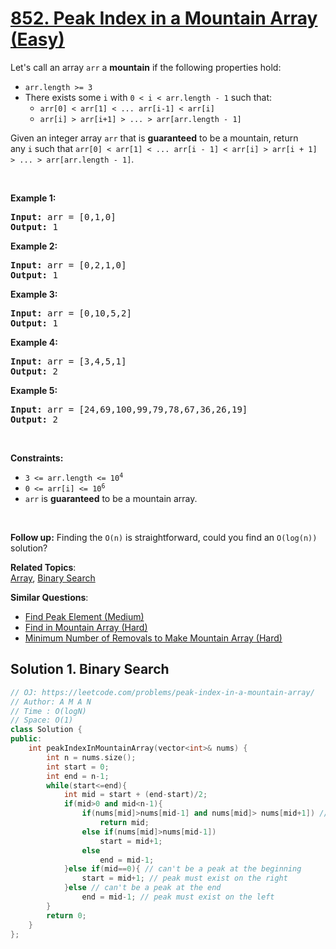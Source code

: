 # [852. Peak Index in a Mountain Array (Easy)](https://leetcode.com/problems/peak-index-in-a-mountain-array/)

<p>Let's call an array <code>arr</code> a <strong>mountain</strong>&nbsp;if the following properties hold:</p>

<ul>
	<li><code>arr.length &gt;= 3</code></li>
	<li>There exists some <code>i</code> with&nbsp;<code>0 &lt; i&nbsp;&lt; arr.length - 1</code>&nbsp;such that:
	<ul>
		<li><code>arr[0] &lt; arr[1] &lt; ... arr[i-1] &lt; arr[i] </code></li>
		<li><code>arr[i] &gt; arr[i+1] &gt; ... &gt; arr[arr.length - 1]</code></li>
	</ul>
	</li>
</ul>

<p>Given an integer array <code>arr</code> that is <strong>guaranteed</strong> to be&nbsp;a mountain, return any&nbsp;<code>i</code>&nbsp;such that&nbsp;<code>arr[0] &lt; arr[1] &lt; ... arr[i - 1] &lt; arr[i] &gt; arr[i + 1] &gt; ... &gt; arr[arr.length - 1]</code>.</p>

<p>&nbsp;</p>
<p><strong>Example 1:</strong></p>
<pre><strong>Input:</strong> arr = [0,1,0]
<strong>Output:</strong> 1
</pre><p><strong>Example 2:</strong></p>
<pre><strong>Input:</strong> arr = [0,2,1,0]
<strong>Output:</strong> 1
</pre><p><strong>Example 3:</strong></p>
<pre><strong>Input:</strong> arr = [0,10,5,2]
<strong>Output:</strong> 1
</pre><p><strong>Example 4:</strong></p>
<pre><strong>Input:</strong> arr = [3,4,5,1]
<strong>Output:</strong> 2
</pre><p><strong>Example 5:</strong></p>
<pre><strong>Input:</strong> arr = [24,69,100,99,79,78,67,36,26,19]
<strong>Output:</strong> 2
</pre>
<p>&nbsp;</p>
<p><strong>Constraints:</strong></p>

<ul>
	<li><code>3 &lt;= arr.length &lt;= 10<sup>4</sup></code></li>
	<li><code>0 &lt;= arr[i] &lt;= 10<sup>6</sup></code></li>
	<li><code>arr</code> is <strong>guaranteed</strong> to be a mountain array.</li>
</ul>

<p>&nbsp;</p>
<strong>Follow up:</strong> Finding the <code>O(n)</code> is straightforward, could you find an <code>O(log(n))</code> solution?

**Related Topics**:  
[Array](https://leetcode.com/tag/array/), [Binary Search](https://leetcode.com/tag/binary-search/)

**Similar Questions**:
* [Find Peak Element (Medium)](https://leetcode.com/problems/find-peak-element/)
* [Find in Mountain Array (Hard)](https://leetcode.com/problems/find-in-mountain-array/)
* [Minimum Number of Removals to Make Mountain Array (Hard)](https://leetcode.com/problems/minimum-number-of-removals-to-make-mountain-array/)

## Solution 1. Binary Search

```cpp
// OJ: https://leetcode.com/problems/peak-index-in-a-mountain-array/
// Author: A M A N
// Time : O(logN)
// Space: O(1)
class Solution {
public:
    int peakIndexInMountainArray(vector<int>& nums) {
        int n = nums.size();
        int start = 0;
        int end = n-1;
        while(start<=end){
            int mid = start + (end-start)/2;
            if(mid>0 and mid<n-1){
                if(nums[mid]>nums[mid-1] and nums[mid]> nums[mid+1]) //peak element property
                    return mid;
                else if(nums[mid]>nums[mid-1])
                    start = mid+1;
                else
                    end = mid-1;
            }else if(mid==0){ // can't be a peak at the beginning
                start = mid+1; // peak must exist on the right
            }else // can't be a peak at the end
                end = mid-1; // peak must exist on the left 
        }
        return 0;
    }
};
```